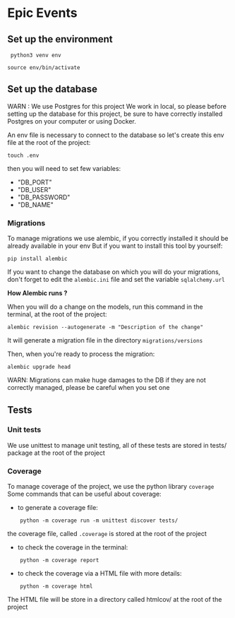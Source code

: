 # Epic Events

## Set up the environment

```shell
 python3 venv env
```
```shell
source env/bin/activate
``` 

## Set up the database

WARN : We use Postgres for this project
We work in local, so please before setting up the database for this project, be sure to have correctly installed Postgres
on your computer or using Docker.

An env file is necessary to connect to the database so let's create this env file at the root of the project:
```shell
touch .env
```

then you will need to set few variables:
- "DB_PORT" 
- "DB_USER"
- "DB_PASSWORD"
- "DB_NAME"

### Migrations

To manage migrations we use alembic, if you correctly installed it should be already available in your env
But if you want to install this tool by yourself: 
```shell
pip install alembic
```
If you want to change the database on which you will do your migrations, don't forget to edit the `alembic.ini` file 
and set the variable `sqlalchemy.url`

**How Alembic runs ?**

When you will do a change on the models, run this command in the terminal, at the root of the project:
```shell
alembic revision --autogenerate -m "Description of the change"
```

It will generate a migration file in the directory `migrations/versions`

Then, when you're ready to process the migration:
```shell
alembic upgrade head
```

WARN: Migrations can make huge damages to the DB if they are not correctly managed, please be careful when you set one

## Tests

### Unit tests
We use unittest to manage unit testing, all of these tests are stored in tests/ package at the root of the project

### Coverage
To manage coverage of the project, we use the python library `coverage`
Some commands that can be useful about coverage: 

- to generate a coverage file:
```shell
    python -m coverage run -m unittest discover tests/
```
the coverage file, called `.coverage` is stored at the root of the project

- to check the coverage in the terminal:
```shell
    python -m coverage report
```

- to check the coverage via a HTML file with more details:
```shell
    python -m coverage html
```
The HTML file will be store in a directory called htmlcov/ at the root of the project
